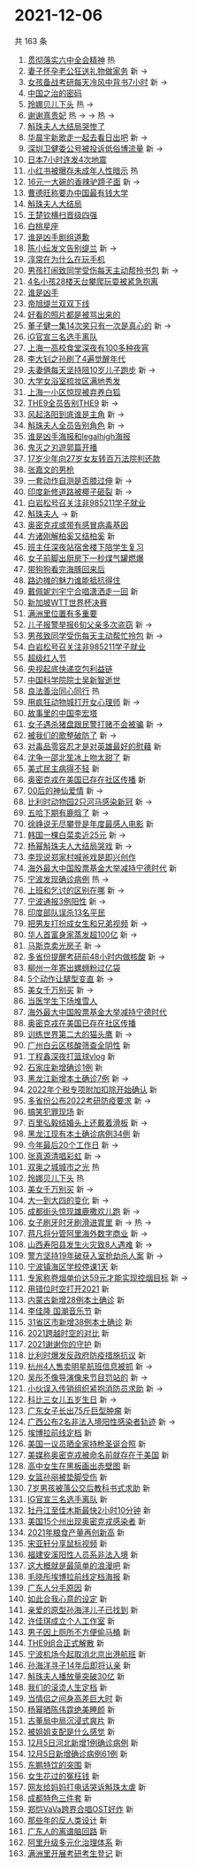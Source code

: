 # 2021-12-06

共 163 条

<!-- BEGIN -->
<!-- 最后更新时间 Mon Dec 06 2021 12:19:16 GMT+0800 (China Standard Time) -->

1. [贯彻落实六中全会精神](https://s.weibo.com//weibo?q=%23%E8%B4%AF%E5%BD%BB%E8%90%BD%E5%AE%9E%E5%85%AD%E4%B8%AD%E5%85%A8%E4%BC%9A%E7%B2%BE%E7%A5%9E%23&Refer=new_time)
   热
1. [妻子怀孕老公狂送礼物做家务](https://s.weibo.com//weibo?q=%23%E5%A6%BB%E5%AD%90%E6%80%80%E5%AD%95%E8%80%81%E5%85%AC%E7%8B%82%E9%80%81%E7%A4%BC%E7%89%A9%E5%81%9A%E5%AE%B6%E5%8A%A1%23&Refer=top)
   新 ->
1. [女孩备战考研每天冷风中背书7小时](https://s.weibo.com//weibo?q=%23%E5%A5%B3%E5%AD%A9%E5%A4%87%E6%88%98%E8%80%83%E7%A0%94%E6%AF%8F%E5%A4%A9%E5%86%B7%E9%A3%8E%E4%B8%AD%E8%83%8C%E4%B9%A67%E5%B0%8F%E6%97%B6%23&Refer=top)
   新 ->
1. [中国之治的密码](https://s.weibo.com//weibo?q=%23%E4%B8%AD%E5%9B%BD%E4%B9%8B%E6%B2%BB%E7%9A%84%E5%AF%86%E7%A0%81%23&Refer=top)
1. [玲娜贝儿下头](https://s.weibo.com//weibo?q=%23%E7%8E%B2%E5%A8%9C%E8%B4%9D%E5%84%BF%E4%B8%8B%E5%A4%B4%23&Refer=top)
   热 ->
1. [谢谢熹贵妃](https://s.weibo.com//weibo?q=%23%E8%B0%A2%E8%B0%A2%E7%86%B9%E8%B4%B5%E5%A6%83%23&Refer=top)
   热 -> -> 热 ->
1. [斛珠夫人大结局哭惨了](https://s.weibo.com//weibo?q=%23%E6%96%9B%E7%8F%A0%E5%A4%AB%E4%BA%BA%E5%A4%A7%E7%BB%93%E5%B1%80%E5%93%AD%E6%83%A8%E4%BA%86%23&Refer=top)
1. [华晨宇新歌走一起去看日出吧](https://s.weibo.com//weibo?q=%23%E5%8D%8E%E6%99%A8%E5%AE%87%E6%96%B0%E6%AD%8C%E8%B5%B0%E4%B8%80%E8%B5%B7%E5%8E%BB%E7%9C%8B%E6%97%A5%E5%87%BA%E5%90%A7%23&Refer=top)
   新 ->
1. [深圳卫健委公号被投诉低俗博流量](https://s.weibo.com//weibo?q=%23%E6%B7%B1%E5%9C%B3%E5%8D%AB%E5%81%A5%E5%A7%94%E5%85%AC%E5%8F%B7%E8%A2%AB%E6%8A%95%E8%AF%89%E4%BD%8E%E4%BF%97%E5%8D%9A%E6%B5%81%E9%87%8F%23&Refer=top)
   新 ->
1. [日本7小时连发4次地震](https://s.weibo.com//weibo?q=%23%E6%97%A5%E6%9C%AC7%E5%B0%8F%E6%97%B6%E8%BF%9E%E5%8F%914%E6%AC%A1%E5%9C%B0%E9%9C%87%23&Refer=top)
1. [小红书被曝存未成年人性暗示](https://s.weibo.com//weibo?q=%23%E5%B0%8F%E7%BA%A2%E4%B9%A6%E8%A2%AB%E6%9B%9D%E5%AD%98%E6%9C%AA%E6%88%90%E5%B9%B4%E4%BA%BA%E6%80%A7%E6%9A%97%E7%A4%BA%23&Refer=top)
   热
1. [16元一大碗的香辣驴蹄子面](https://s.weibo.com//weibo?q=16%E5%85%83%E4%B8%80%E5%A4%A7%E7%A2%97%E7%9A%84%E9%A6%99%E8%BE%A3%E9%A9%B4%E8%B9%84%E5%AD%90%E9%9D%A2&Refer=top)
   新 ->
1. [曹德旺称要办中国最有钱大学](https://s.weibo.com//weibo?q=%23%E6%9B%B9%E5%BE%B7%E6%97%BA%E7%A7%B0%E8%A6%81%E5%8A%9E%E4%B8%AD%E5%9B%BD%E6%9C%80%E6%9C%89%E9%92%B1%E5%A4%A7%E5%AD%A6%23&Refer=top)
1. [斛珠夫人大结局](https://s.weibo.com//weibo?q=%23%E6%96%9B%E7%8F%A0%E5%A4%AB%E4%BA%BA%E5%A4%A7%E7%BB%93%E5%B1%80%23&Refer=top)
1. [王楚钦横扫晋级四强](https://s.weibo.com//weibo?q=%23%E7%8E%8B%E6%A5%9A%E9%92%A6%E6%A8%AA%E6%89%AB%E6%99%8B%E7%BA%A7%E5%9B%9B%E5%BC%BA%23&Refer=top)
1. [白桃星座](https://s.weibo.com//weibo?q=%23%E7%99%BD%E6%A1%83%E6%98%9F%E5%BA%A7%23&Refer=top)
1. [谁是凶手剧组道歉](https://s.weibo.com//weibo?q=%23%E8%B0%81%E6%98%AF%E5%87%B6%E6%89%8B%E5%89%A7%E7%BB%84%E9%81%93%E6%AD%89%23&Refer=top)
1. [陈小纭发文告别缇兰](https://s.weibo.com//weibo?q=%23%E9%99%88%E5%B0%8F%E7%BA%AD%E5%8F%91%E6%96%87%E5%91%8A%E5%88%AB%E7%BC%87%E5%85%B0%23&Refer=top)
   新 ->
1. [淳常在为什么在玩手机](https://s.weibo.com//weibo?q=%23%E6%B7%B3%E5%B8%B8%E5%9C%A8%E4%B8%BA%E4%BB%80%E4%B9%88%E5%9C%A8%E7%8E%A9%E6%89%8B%E6%9C%BA%23&Refer=top)
1. [男孩打闹致同学受伤每天主动帮拎书包](https://s.weibo.com//weibo?q=%23%E7%94%B7%E5%AD%A9%E6%89%93%E9%97%B9%E8%87%B4%E5%90%8C%E5%AD%A6%E5%8F%97%E4%BC%A4%E6%AF%8F%E5%A4%A9%E4%B8%BB%E5%8A%A8%E5%B8%AE%E6%8B%8E%E4%B9%A6%E5%8C%85%23&Refer=top)
   新 ->
1. [4名小孩28楼天台攀爬玩耍被紧急抱离](https://s.weibo.com//weibo?q=%234%E5%90%8D%E5%B0%8F%E5%AD%A928%E6%A5%BC%E5%A4%A9%E5%8F%B0%E6%94%80%E7%88%AC%E7%8E%A9%E8%80%8D%E8%A2%AB%E7%B4%A7%E6%80%A5%E6%8A%B1%E7%A6%BB%23&Refer=top)
1. [谁是凶手](https://s.weibo.com//weibo?q=%E8%B0%81%E6%98%AF%E5%87%B6%E6%89%8B&Refer=top)
1. [帝旭缇兰双双下线](https://s.weibo.com//weibo?q=%23%E5%B8%9D%E6%97%AD%E7%BC%87%E5%85%B0%E5%8F%8C%E5%8F%8C%E4%B8%8B%E7%BA%BF%23&Refer=top)
1. [好看的照片都是被骂出来的](https://s.weibo.com//weibo?q=%23%E5%A5%BD%E7%9C%8B%E7%9A%84%E7%85%A7%E7%89%87%E9%83%BD%E6%98%AF%E8%A2%AB%E9%AA%82%E5%87%BA%E6%9D%A5%E7%9A%84%23&Refer=top)
1. [董子健一集14次笑只有一次是真心的](https://s.weibo.com//weibo?q=%23%E8%91%A3%E5%AD%90%E5%81%A5%E4%B8%80%E9%9B%8614%E6%AC%A1%E7%AC%91%E5%8F%AA%E6%9C%89%E4%B8%80%E6%AC%A1%E6%98%AF%E7%9C%9F%E5%BF%83%E7%9A%84%23&Refer=top)
   新 ->
1. [iG官宣三名选手离队](https://s.weibo.com//weibo?q=%23iG%E5%AE%98%E5%AE%A3%E4%B8%89%E5%90%8D%E9%80%89%E6%89%8B%E7%A6%BB%E9%98%9F%23&Refer=top)
1. [上海一高校食堂深夜有100多种夜宵](https://s.weibo.com//weibo?q=%23%E4%B8%8A%E6%B5%B7%E4%B8%80%E9%AB%98%E6%A0%A1%E9%A3%9F%E5%A0%82%E6%B7%B1%E5%A4%9C%E6%9C%89100%E5%A4%9A%E7%A7%8D%E5%A4%9C%E5%AE%B5%23&Refer=top)
1. [李大钊之孙刷了4遍觉醒年代](https://s.weibo.com//weibo?q=%23%E6%9D%8E%E5%A4%A7%E9%92%8A%E4%B9%8B%E5%AD%99%E5%88%B7%E4%BA%864%E9%81%8D%E8%A7%89%E9%86%92%E5%B9%B4%E4%BB%A3%23&Refer=top)
1. [夫妻俩每天坚持陪10岁儿子跑步](https://s.weibo.com//weibo?q=%23%E5%A4%AB%E5%A6%BB%E4%BF%A9%E6%AF%8F%E5%A4%A9%E5%9D%9A%E6%8C%81%E9%99%AA10%E5%B2%81%E5%84%BF%E5%AD%90%E8%B7%91%E6%AD%A5%23&Refer=top)
   新 ->
1. [大学女浴室梳妆区满地秀发](https://s.weibo.com//weibo?q=%23%E5%A4%A7%E5%AD%A6%E5%A5%B3%E6%B5%B4%E5%AE%A4%E6%A2%B3%E5%A6%86%E5%8C%BA%E6%BB%A1%E5%9C%B0%E7%A7%80%E5%8F%91%23&Refer=top)
1. [上海一小区惊现被弃养白狐](https://s.weibo.com//weibo?q=%23%E4%B8%8A%E6%B5%B7%E4%B8%80%E5%B0%8F%E5%8C%BA%E6%83%8A%E7%8E%B0%E8%A2%AB%E5%BC%83%E5%85%BB%E7%99%BD%E7%8B%90%23&Refer=top)
1. [THE9全员告别THE9](https://s.weibo.com//weibo?q=%23THE9%E5%85%A8%E5%91%98%E5%91%8A%E5%88%ABTHE9%23&Refer=top)
   新 ->
1. [风起洛阳到底谁是主角](https://s.weibo.com//weibo?q=%23%E9%A3%8E%E8%B5%B7%E6%B4%9B%E9%98%B3%E5%88%B0%E5%BA%95%E8%B0%81%E6%98%AF%E4%B8%BB%E8%A7%92%23&Refer=top)
   新 ->
1. [斛珠夫人全员告别角色](https://s.weibo.com//weibo?q=%23%E6%96%9B%E7%8F%A0%E5%A4%AB%E4%BA%BA%E5%85%A8%E5%91%98%E5%91%8A%E5%88%AB%E8%A7%92%E8%89%B2%23&Refer=top)
   新 ->
1. [谁是凶手海报和legalhigh海报](https://s.weibo.com//weibo?q=%23%E8%B0%81%E6%98%AF%E5%87%B6%E6%89%8B%E6%B5%B7%E6%8A%A5%E5%92%8Clegalhigh%E6%B5%B7%E6%8A%A5%23&Refer=top)
1. [鬼灭之刃遊郭篇开播](https://s.weibo.com//weibo?q=%23%E9%AC%BC%E7%81%AD%E4%B9%8B%E5%88%83%E9%81%8A%E9%83%AD%E7%AF%87%E5%BC%80%E6%92%AD%23&Refer=top)
1. [17岁少年向27岁女友转百万法院判还款](https://s.weibo.com//weibo?q=%2317%E5%B2%81%E5%B0%91%E5%B9%B4%E5%90%9127%E5%B2%81%E5%A5%B3%E5%8F%8B%E8%BD%AC%E7%99%BE%E4%B8%87%E6%B3%95%E9%99%A2%E5%88%A4%E8%BF%98%E6%AC%BE%23&Refer=top)
1. [张嘉文的男枪](https://s.weibo.com//weibo?q=%23%E5%BC%A0%E5%98%89%E6%96%87%E7%9A%84%E7%94%B7%E6%9E%AA%23&Refer=top)
1. [一套动作自测是否膝过伸](https://s.weibo.com//weibo?q=%23%E4%B8%80%E5%A5%97%E5%8A%A8%E4%BD%9C%E8%87%AA%E6%B5%8B%E6%98%AF%E5%90%A6%E8%86%9D%E8%BF%87%E4%BC%B8%23&Refer=top)
   新 ->
1. [印度新修道路被椰子砸裂](https://s.weibo.com//weibo?q=%23%E5%8D%B0%E5%BA%A6%E6%96%B0%E4%BF%AE%E9%81%93%E8%B7%AF%E8%A2%AB%E6%A4%B0%E5%AD%90%E7%A0%B8%E8%A3%82%23&Refer=top)
   新 ->
1. [白岩松号召关注非985211学子就业](https://s.weibo.com//weibo?q=%23%E7%99%BD%E5%B2%A9%E6%9D%BE%E5%8F%B7%E5%8F%AC%E5%85%B3%E6%B3%A8%E9%9D%9E985211%E5%AD%A6%E5%AD%90%E5%B0%B1%E4%B8%9A%23&Refer=top)
1. [斛珠夫人](https://s.weibo.com//weibo?q=%E6%96%9B%E7%8F%A0%E5%A4%AB%E4%BA%BA&Refer=top)
   -> 新
1. [奥密克戎或带有感冒病毒基因](https://s.weibo.com//weibo?q=%23%E5%A5%A5%E5%AF%86%E5%85%8B%E6%88%8E%E6%88%96%E5%B8%A6%E6%9C%89%E6%84%9F%E5%86%92%E7%97%85%E6%AF%92%E5%9F%BA%E5%9B%A0%23&Refer=top)
1. [方诸刚解柏奚又结柏奚](https://s.weibo.com//weibo?q=%23%E6%96%B9%E8%AF%B8%E5%88%9A%E8%A7%A3%E6%9F%8F%E5%A5%9A%E5%8F%88%E7%BB%93%E6%9F%8F%E5%A5%9A%23&Refer=top)
   新
1. [班主任深夜站宿舍楼下陪学生复习](https://s.weibo.com//weibo?q=%23%E7%8F%AD%E4%B8%BB%E4%BB%BB%E6%B7%B1%E5%A4%9C%E7%AB%99%E5%AE%BF%E8%88%8D%E6%A5%BC%E4%B8%8B%E9%99%AA%E5%AD%A6%E7%94%9F%E5%A4%8D%E4%B9%A0%23&Refer=top)
1. [女子前脚出厨房下一秒煤气罐燃爆](https://s.weibo.com//weibo?q=%23%E5%A5%B3%E5%AD%90%E5%89%8D%E8%84%9A%E5%87%BA%E5%8E%A8%E6%88%BF%E4%B8%8B%E4%B8%80%E7%A7%92%E7%85%A4%E6%B0%94%E7%BD%90%E7%87%83%E7%88%86%23&Refer=top)
1. [带狗狗看完海豚回来后](https://s.weibo.com//weibo?q=%23%E5%B8%A6%E7%8B%97%E7%8B%97%E7%9C%8B%E5%AE%8C%E6%B5%B7%E8%B1%9A%E5%9B%9E%E6%9D%A5%E5%90%8E%23&Refer=top)
1. [路边摊的魅力谁能抵抗得住](https://s.weibo.com//weibo?q=%23%E8%B7%AF%E8%BE%B9%E6%91%8A%E7%9A%84%E9%AD%85%E5%8A%9B%E8%B0%81%E8%83%BD%E6%8A%B5%E6%8A%97%E5%BE%97%E4%BD%8F%23&Refer=top)
1. [戴佩妮刘宇宁合唱潇洒走一回](https://s.weibo.com//weibo?q=%23%E6%88%B4%E4%BD%A9%E5%A6%AE%E5%88%98%E5%AE%87%E5%AE%81%E5%90%88%E5%94%B1%E6%BD%87%E6%B4%92%E8%B5%B0%E4%B8%80%E5%9B%9E%23&Refer=top)
   新
1. [新加坡WTT世界杯决赛](https://s.weibo.com//weibo?q=%23%E6%96%B0%E5%8A%A0%E5%9D%A1WTT%E4%B8%96%E7%95%8C%E6%9D%AF%E5%86%B3%E8%B5%9B%23&Refer=top)
1. [满洲里位置有多重要](https://s.weibo.com//weibo?q=%23%E6%BB%A1%E6%B4%B2%E9%87%8C%E4%BD%8D%E7%BD%AE%E6%9C%89%E5%A4%9A%E9%87%8D%E8%A6%81%23&Refer=top)
1. [儿子报警举报6旬父亲多次盗窃](https://s.weibo.com//weibo?q=%23%E5%84%BF%E5%AD%90%E6%8A%A5%E8%AD%A6%E4%B8%BE%E6%8A%A56%E6%97%AC%E7%88%B6%E4%BA%B2%E5%A4%9A%E6%AC%A1%E7%9B%97%E7%AA%83%23&Refer=top)
   新 ->
1. [男孩致同学受伤每天主动帮忙拎包](https://s.weibo.com//weibo?q=%23%E7%94%B7%E5%AD%A9%E8%87%B4%E5%90%8C%E5%AD%A6%E5%8F%97%E4%BC%A4%E6%AF%8F%E5%A4%A9%E4%B8%BB%E5%8A%A8%E5%B8%AE%E5%BF%99%E6%8B%8E%E5%8C%85%23&Refer=top)
   新 ->
1. [白岩松号召关注非985211学子就业](https://s.weibo.com//weibo?q=%E7%99%BD%E5%B2%A9%E6%9D%BE%E5%8F%B7%E5%8F%AC%E5%85%B3%E6%B3%A8%E9%9D%9E985211%E5%AD%A6%E5%AD%90%E5%B0%B1%E4%B8%9A&Refer=top)
1. [超级红人节](https://s.weibo.com//weibo?q=%E8%B6%85%E7%BA%A7%E7%BA%A2%E4%BA%BA%E8%8A%82&Refer=top)
1. [央视起底快递空包利益链](https://s.weibo.com//weibo?q=%23%E5%A4%AE%E8%A7%86%E8%B5%B7%E5%BA%95%E5%BF%AB%E9%80%92%E7%A9%BA%E5%8C%85%E5%88%A9%E7%9B%8A%E9%93%BE%23&Refer=top)
1. [中国科学院院士吴新智逝世](https://s.weibo.com//weibo?q=%23%E4%B8%AD%E5%9B%BD%E7%A7%91%E5%AD%A6%E9%99%A2%E9%99%A2%E5%A3%AB%E5%90%B4%E6%96%B0%E6%99%BA%E9%80%9D%E4%B8%96%23&Refer=top)
1. [良法善治同心同行](https://s.weibo.com//weibo?q=%23%E8%89%AF%E6%B3%95%E5%96%84%E6%B2%BB%E5%90%8C%E5%BF%83%E5%90%8C%E8%A1%8C%23&Refer=new_time)
   热
1. [用疯狂动物城打开女心理师](https://s.weibo.com//weibo?q=%23%E7%94%A8%E7%96%AF%E7%8B%82%E5%8A%A8%E7%89%A9%E5%9F%8E%E6%89%93%E5%BC%80%E5%A5%B3%E5%BF%83%E7%90%86%E5%B8%88%23&Refer=top)
   新 ->
1. [故事里的中国李宏塔](https://s.weibo.com//weibo?q=%23%E6%95%85%E4%BA%8B%E9%87%8C%E7%9A%84%E4%B8%AD%E5%9B%BD%E6%9D%8E%E5%AE%8F%E5%A1%94%23&Refer=top)
1. [女子遇杀猪盘跟民警打赌不会被骗](https://s.weibo.com//weibo?q=%23%E5%A5%B3%E5%AD%90%E9%81%87%E6%9D%80%E7%8C%AA%E7%9B%98%E8%B7%9F%E6%B0%91%E8%AD%A6%E6%89%93%E8%B5%8C%E4%B8%8D%E4%BC%9A%E8%A2%AB%E9%AA%97%23&Refer=top)
   新 ->
1. [被我们的歌整破防了](https://s.weibo.com//weibo?q=%23%E8%A2%AB%E6%88%91%E4%BB%AC%E7%9A%84%E6%AD%8C%E6%95%B4%E7%A0%B4%E9%98%B2%E4%BA%86%23&Refer=top)
   新 ->
1. [对毒品零容忍才是对英雄最好的慰藉](https://s.weibo.com//weibo?q=%23%E5%AF%B9%E6%AF%92%E5%93%81%E9%9B%B6%E5%AE%B9%E5%BF%8D%E6%89%8D%E6%98%AF%E5%AF%B9%E8%8B%B1%E9%9B%84%E6%9C%80%E5%A5%BD%E7%9A%84%E6%85%B0%E8%97%89%23&Refer=top)
   新
1. [沈争一邵北笙冰上吻太甜了](https://s.weibo.com//weibo?q=%23%E6%B2%88%E4%BA%89%E4%B8%80%E9%82%B5%E5%8C%97%E7%AC%99%E5%86%B0%E4%B8%8A%E5%90%BB%E5%A4%AA%E7%94%9C%E4%BA%86%23&Refer=top)
   新
1. [美式民主病得不轻](https://s.weibo.com//weibo?q=%23%E7%BE%8E%E5%BC%8F%E6%B0%91%E4%B8%BB%E7%97%85%E5%BE%97%E4%B8%8D%E8%BD%BB%23&Refer=top)
   新
1. [奥密克戎在美国已存在社区传播](https://s.weibo.com//weibo?q=%23%E5%A5%A5%E5%AF%86%E5%85%8B%E6%88%8E%E5%9C%A8%E7%BE%8E%E5%9B%BD%E5%B7%B2%E5%AD%98%E5%9C%A8%E7%A4%BE%E5%8C%BA%E4%BC%A0%E6%92%AD%23&Refer=top)
   新
1. [00后的神仙爱情](https://s.weibo.com//weibo?q=%2300%E5%90%8E%E7%9A%84%E7%A5%9E%E4%BB%99%E7%88%B1%E6%83%85%23&Refer=top)
   新 ->
1. [比利时动物园2只河马感染新冠](https://s.weibo.com//weibo?q=%23%E6%AF%94%E5%88%A9%E6%97%B6%E5%8A%A8%E7%89%A9%E5%9B%AD2%E5%8F%AA%E6%B2%B3%E9%A9%AC%E6%84%9F%E6%9F%93%E6%96%B0%E5%86%A0%23&Refer=top)
   新 ->
1. [五哈下期有鹿晗了](https://s.weibo.com//weibo?q=%23%E4%BA%94%E5%93%88%E4%B8%8B%E6%9C%9F%E6%9C%89%E9%B9%BF%E6%99%97%E4%BA%86%23&Refer=top)
   新 ->
1. [徐峥说无尽攀登是年度最感人电影](https://s.weibo.com//weibo?q=%23%E5%BE%90%E5%B3%A5%E8%AF%B4%E6%97%A0%E5%B0%BD%E6%94%80%E7%99%BB%E6%98%AF%E5%B9%B4%E5%BA%A6%E6%9C%80%E6%84%9F%E4%BA%BA%E7%94%B5%E5%BD%B1%23&Refer=top)
   新
1. [韩国一棵白菜卖近25元](https://s.weibo.com//weibo?q=%23%E9%9F%A9%E5%9B%BD%E4%B8%80%E6%A3%B5%E7%99%BD%E8%8F%9C%E5%8D%96%E8%BF%9125%E5%85%83%23&Refer=top)
   新 ->
1. [杨幂斛珠夫人大结局哭戏](https://s.weibo.com//weibo?q=%23%E6%9D%A8%E5%B9%82%E6%96%9B%E7%8F%A0%E5%A4%AB%E4%BA%BA%E5%A4%A7%E7%BB%93%E5%B1%80%E5%93%AD%E6%88%8F%23&Refer=top)
   新 ->
1. [李现说郑家村喊爸戏是即兴创作](https://s.weibo.com//weibo?q=%23%E6%9D%8E%E7%8E%B0%E8%AF%B4%E9%83%91%E5%AE%B6%E6%9D%91%E5%96%8A%E7%88%B8%E6%88%8F%E6%98%AF%E5%8D%B3%E5%85%B4%E5%88%9B%E4%BD%9C%23&Refer=top)
1. [海外最大中国股票基金大举减持宁德时代](https://s.weibo.com//weibo?q=%E6%B5%B7%E5%A4%96%E6%9C%80%E5%A4%A7%E4%B8%AD%E5%9B%BD%E8%82%A1%E7%A5%A8%E5%9F%BA%E9%87%91%E5%A4%A7%E4%B8%BE%E5%87%8F%E6%8C%81%E5%AE%81%E5%BE%B7%E6%97%B6%E4%BB%A3&Refer=top)
   新
1. [宁波发现确诊病例](https://s.weibo.com//weibo?q=%23%E5%AE%81%E6%B3%A2%E5%8F%91%E7%8E%B0%E7%A1%AE%E8%AF%8A%E7%97%85%E4%BE%8B%23&Refer=top)
   热 ->
1. [上班和乞讨的区别在哪](https://s.weibo.com//weibo?q=%23%E4%B8%8A%E7%8F%AD%E5%92%8C%E4%B9%9E%E8%AE%A8%E7%9A%84%E5%8C%BA%E5%88%AB%E5%9C%A8%E5%93%AA%23&Refer=top)
   新 ->
1. [宁波通报3例阳性](https://s.weibo.com//weibo?q=%23%E5%AE%81%E6%B3%A2%E9%80%9A%E6%8A%A53%E4%BE%8B%E9%98%B3%E6%80%A7%23&Refer=top)
   新 ->
1. [印度部队误杀13名平民](https://s.weibo.com//weibo?q=%23%E5%8D%B0%E5%BA%A6%E9%83%A8%E9%98%9F%E8%AF%AF%E6%9D%8013%E5%90%8D%E5%B9%B3%E6%B0%91%23&Refer=top)
1. [把男友打扮成女生和兄弟视频](https://s.weibo.com//weibo?q=%23%E6%8A%8A%E7%94%B7%E5%8F%8B%E6%89%93%E6%89%AE%E6%88%90%E5%A5%B3%E7%94%9F%E5%92%8C%E5%85%84%E5%BC%9F%E8%A7%86%E9%A2%91%23&Refer=top)
   新 ->
1. [华人首富身家蒸发超100亿](https://s.weibo.com//weibo?q=%23%E5%8D%8E%E4%BA%BA%E9%A6%96%E5%AF%8C%E8%BA%AB%E5%AE%B6%E8%92%B8%E5%8F%91%E8%B6%85100%E4%BA%BF%23&Refer=top)
   新 ->
1. [马斯克卖光房子](https://s.weibo.com//weibo?q=%23%E9%A9%AC%E6%96%AF%E5%85%8B%E5%8D%96%E5%85%89%E6%88%BF%E5%AD%90%23&Refer=top)
   新 ->
1. [多省份提醒考研前48小时内做核酸](https://s.weibo.com//weibo?q=%23%E5%A4%9A%E7%9C%81%E4%BB%BD%E6%8F%90%E9%86%92%E8%80%83%E7%A0%94%E5%89%8D48%E5%B0%8F%E6%97%B6%E5%86%85%E5%81%9A%E6%A0%B8%E9%85%B8%23&Refer=top)
   新 ->
1. [柳州一年寄出螺蛳粉过亿袋](https://s.weibo.com//weibo?q=%23%E6%9F%B3%E5%B7%9E%E4%B8%80%E5%B9%B4%E5%AF%84%E5%87%BA%E8%9E%BA%E8%9B%B3%E7%B2%89%E8%BF%87%E4%BA%BF%E8%A2%8B%23&Refer=top)
1. [5个动作让腿型变直](https://s.weibo.com//weibo?q=%235%E4%B8%AA%E5%8A%A8%E4%BD%9C%E8%AE%A9%E8%85%BF%E5%9E%8B%E5%8F%98%E7%9B%B4%23&Refer=top)
   新 ->
1. [美女千万别买](https://s.weibo.com//weibo?q=%E7%BE%8E%E5%A5%B3%E5%8D%83%E4%B8%87%E5%88%AB%E4%B9%B0&Refer=top)
   新 ->
1. [当医学生下场堆雪人](https://s.weibo.com//weibo?q=%23%E5%BD%93%E5%8C%BB%E5%AD%A6%E7%94%9F%E4%B8%8B%E5%9C%BA%E5%A0%86%E9%9B%AA%E4%BA%BA%23&Refer=top)
1. [海外最大中国股票基金大举减持宁德时代](https://s.weibo.com//weibo?q=%23%E6%B5%B7%E5%A4%96%E6%9C%80%E5%A4%A7%E4%B8%AD%E5%9B%BD%E8%82%A1%E7%A5%A8%E5%9F%BA%E9%87%91%E5%A4%A7%E4%B8%BE%E5%87%8F%E6%8C%81%E5%AE%81%E5%BE%B7%E6%97%B6%E4%BB%A3%23&Refer=top)
1. [奥密克戎在美国已存在社区传播](https://s.weibo.com//weibo?q=%E5%A5%A5%E5%AF%86%E5%85%8B%E6%88%8E%E5%9C%A8%E7%BE%8E%E5%9B%BD%E5%B7%B2%E5%AD%98%E5%9C%A8%E7%A4%BE%E5%8C%BA%E4%BC%A0%E6%92%AD&Refer=top)
1. [训练世界第二大的猫头鹰](https://s.weibo.com//weibo?q=%23%E8%AE%AD%E7%BB%83%E4%B8%96%E7%95%8C%E7%AC%AC%E4%BA%8C%E5%A4%A7%E7%9A%84%E7%8C%AB%E5%A4%B4%E9%B9%B0%23&Refer=top)
   新 ->
1. [广州白云区核酸筛查全阴性](https://s.weibo.com//weibo?q=%23%E5%B9%BF%E5%B7%9E%E7%99%BD%E4%BA%91%E5%8C%BA%E6%A0%B8%E9%85%B8%E7%AD%9B%E6%9F%A5%E5%85%A8%E9%98%B4%E6%80%A7%23&Refer=top)
   新
1. [丁程鑫深夜打篮球vlog](https://s.weibo.com//weibo?q=%23%E4%B8%81%E7%A8%8B%E9%91%AB%E6%B7%B1%E5%A4%9C%E6%89%93%E7%AF%AE%E7%90%83vlog%23&Refer=top)
   新
1. [石家庄新增确诊1例](https://s.weibo.com//weibo?q=%23%E7%9F%B3%E5%AE%B6%E5%BA%84%E6%96%B0%E5%A2%9E%E7%A1%AE%E8%AF%8A1%E4%BE%8B%23&Refer=top)
   新
1. [黑龙江新增本土确诊7例](https://s.weibo.com//weibo?q=%23%E9%BB%91%E9%BE%99%E6%B1%9F%E6%96%B0%E5%A2%9E%E6%9C%AC%E5%9C%9F%E7%A1%AE%E8%AF%8A7%E4%BE%8B%23&Refer=top)
   新 ->
1. [2022年个税专项附加扣除开始确认](https://s.weibo.com//weibo?q=%232022%E5%B9%B4%E4%B8%AA%E7%A8%8E%E4%B8%93%E9%A1%B9%E9%99%84%E5%8A%A0%E6%89%A3%E9%99%A4%E5%BC%80%E5%A7%8B%E7%A1%AE%E8%AE%A4%23&Refer=top)
   新
1. [多省份公布2022考研防疫要求](https://s.weibo.com//weibo?q=%23%E5%A4%9A%E7%9C%81%E4%BB%BD%E5%85%AC%E5%B8%832022%E8%80%83%E7%A0%94%E9%98%B2%E7%96%AB%E8%A6%81%E6%B1%82%23&Refer=top)
   新 ->
1. [搞笑犯罪现场](https://s.weibo.com//weibo?q=%E6%90%9E%E7%AC%91%E7%8A%AF%E7%BD%AA%E7%8E%B0%E5%9C%BA&Refer=top)
   新
1. [百里弘毅结婚头上还戴着滑板](https://s.weibo.com//weibo?q=%23%E7%99%BE%E9%87%8C%E5%BC%98%E6%AF%85%E7%BB%93%E5%A9%9A%E5%A4%B4%E4%B8%8A%E8%BF%98%E6%88%B4%E7%9D%80%E6%BB%91%E6%9D%BF%23&Refer=top)
   新 ->
1. [黑龙江现有本土确诊病例34例](https://s.weibo.com//weibo?q=%23%E9%BB%91%E9%BE%99%E6%B1%9F%E7%8E%B0%E6%9C%89%E6%9C%AC%E5%9C%9F%E7%A1%AE%E8%AF%8A%E7%97%85%E4%BE%8B34%E4%BE%8B%23&Refer=top)
   新
1. [今年最后20个工作日](https://s.weibo.com//weibo?q=%23%E4%BB%8A%E5%B9%B4%E6%9C%80%E5%90%8E20%E4%B8%AA%E5%B7%A5%E4%BD%9C%E6%97%A5%23&Refer=top)
   新 ->
1. [张真源清唱彩虹](https://s.weibo.com//weibo?q=%23%E5%BC%A0%E7%9C%9F%E6%BA%90%E6%B8%85%E5%94%B1%E5%BD%A9%E8%99%B9%23&Refer=top)
   新 ->
1. [双奥之城城市之光](https://s.weibo.com//weibo?q=%23%E5%8F%8C%E5%A5%A5%E4%B9%8B%E5%9F%8E%E5%9F%8E%E5%B8%82%E4%B9%8B%E5%85%89%23&Refer=new_time)
   热
1. [玲娜贝儿下头](https://s.weibo.com//weibo?q=%E7%8E%B2%E5%A8%9C%E8%B4%9D%E5%84%BF%E4%B8%8B%E5%A4%B4&Refer=top)
   热
1. [美女千万别买](https://s.weibo.com//weibo?q=%23%E7%BE%8E%E5%A5%B3%E5%8D%83%E4%B8%87%E5%88%AB%E4%B9%B0%23&Refer=top)
   新 ->
1. [大一到大四的变化](https://s.weibo.com//weibo?q=%23%E5%A4%A7%E4%B8%80%E5%88%B0%E5%A4%A7%E5%9B%9B%E7%9A%84%E5%8F%98%E5%8C%96%23&Refer=top)
   新 ->
1. [成都街头惊现雄鹿撒欢儿跑](https://s.weibo.com//weibo?q=%23%E6%88%90%E9%83%BD%E8%A1%97%E5%A4%B4%E6%83%8A%E7%8E%B0%E9%9B%84%E9%B9%BF%E6%92%92%E6%AC%A2%E5%84%BF%E8%B7%91%23&Refer=top)
   新 ->
1. [女子刷牙时牙刷滑进胃里](https://s.weibo.com//weibo?q=%23%E5%A5%B3%E5%AD%90%E5%88%B7%E7%89%99%E6%97%B6%E7%89%99%E5%88%B7%E6%BB%91%E8%BF%9B%E8%83%83%E9%87%8C%23&Refer=top)
   新 -> 热 ->
1. [蒋凡将分管阿里海外数字商业](https://s.weibo.com//weibo?q=%23%E8%92%8B%E5%87%A1%E5%B0%86%E5%88%86%E7%AE%A1%E9%98%BF%E9%87%8C%E6%B5%B7%E5%A4%96%E6%95%B0%E5%AD%97%E5%95%86%E4%B8%9A%23&Refer=top)
   新 ->
1. [山西寿阳县发生火灾致8人遇难](https://s.weibo.com//weibo?q=%23%E5%B1%B1%E8%A5%BF%E5%AF%BF%E9%98%B3%E5%8E%BF%E5%8F%91%E7%94%9F%E7%81%AB%E7%81%BE%E8%87%B48%E4%BA%BA%E9%81%87%E9%9A%BE%23&Refer=top)
   新 ->
1. [警方坚持19年破获入室抢劫杀人案](https://s.weibo.com//weibo?q=%23%E8%AD%A6%E6%96%B9%E5%9D%9A%E6%8C%8119%E5%B9%B4%E7%A0%B4%E8%8E%B7%E5%85%A5%E5%AE%A4%E6%8A%A2%E5%8A%AB%E6%9D%80%E4%BA%BA%E6%A1%88%23&Refer=top)
   新 ->
1. [宁波镇海区学校停课1天](https://s.weibo.com//weibo?q=%23%E5%AE%81%E6%B3%A2%E9%95%87%E6%B5%B7%E5%8C%BA%E5%AD%A6%E6%A0%A1%E5%81%9C%E8%AF%BE1%E5%A4%A9%23&Refer=top)
   新
1. [专家称卷烟单价达59元才能实现控烟目标](https://s.weibo.com//weibo?q=%23%E4%B8%93%E5%AE%B6%E7%A7%B0%E5%8D%B7%E7%83%9F%E5%8D%95%E4%BB%B7%E8%BE%BE59%E5%85%83%E6%89%8D%E8%83%BD%E5%AE%9E%E7%8E%B0%E6%8E%A7%E7%83%9F%E7%9B%AE%E6%A0%87%23&Refer=top)
   新 ->
1. [用错位时空打开2021](https://s.weibo.com//weibo?q=%23%E7%94%A8%E9%94%99%E4%BD%8D%E6%97%B6%E7%A9%BA%E6%89%93%E5%BC%802021%23&Refer=top)
   新
1. [内蒙古新增28例本土确诊](https://s.weibo.com//weibo?q=%23%E5%86%85%E8%92%99%E5%8F%A4%E6%96%B0%E5%A2%9E28%E4%BE%8B%E6%9C%AC%E5%9C%9F%E7%A1%AE%E8%AF%8A%23&Refer=top)
   新
1. [李佳隆 国潮音乐节](https://s.weibo.com//weibo?q=%E6%9D%8E%E4%BD%B3%E9%9A%86%20%E5%9B%BD%E6%BD%AE%E9%9F%B3%E4%B9%90%E8%8A%82&Refer=top)
   新
1. [31省区市新增38例本土确诊](https://s.weibo.com//weibo?q=%2331%E7%9C%81%E5%8C%BA%E5%B8%82%E6%96%B0%E5%A2%9E38%E4%BE%8B%E6%9C%AC%E5%9C%9F%E7%A1%AE%E8%AF%8A%23&Refer=top)
   新
1. [2021跨越时空的对比](https://s.weibo.com//weibo?q=%232021%E8%B7%A8%E8%B6%8A%E6%97%B6%E7%A9%BA%E7%9A%84%E5%AF%B9%E6%AF%94%23&Refer=top)
   新
1. [2021谢谢你的守护](https://s.weibo.com//weibo?q=%232021%E8%B0%A2%E8%B0%A2%E4%BD%A0%E7%9A%84%E5%AE%88%E6%8A%A4%23&Refer=top)
   新
1. [比利时爆发反政府防疫措施抗议](https://s.weibo.com//weibo?q=%23%E6%AF%94%E5%88%A9%E6%97%B6%E7%88%86%E5%8F%91%E5%8F%8D%E6%94%BF%E5%BA%9C%E9%98%B2%E7%96%AB%E6%8E%AA%E6%96%BD%E6%8A%97%E8%AE%AE%23&Refer=top)
   新
1. [杭州4人售卖明星航班信息被抓](https://s.weibo.com//weibo?q=%23%E6%9D%AD%E5%B7%9E4%E4%BA%BA%E5%94%AE%E5%8D%96%E6%98%8E%E6%98%9F%E8%88%AA%E7%8F%AD%E4%BF%A1%E6%81%AF%E8%A2%AB%E6%8A%93%23&Refer=top)
   新 ->
1. [吴彤不像导演像来节目罚站的](https://s.weibo.com//weibo?q=%23%E5%90%B4%E5%BD%A4%E4%B8%8D%E5%83%8F%E5%AF%BC%E6%BC%94%E5%83%8F%E6%9D%A5%E8%8A%82%E7%9B%AE%E7%BD%9A%E7%AB%99%E7%9A%84%23&Refer=top)
   新 ->
1. [小伙误入传销组织紧抱消防员求助](https://s.weibo.com//weibo?q=%23%E5%B0%8F%E4%BC%99%E8%AF%AF%E5%85%A5%E4%BC%A0%E9%94%80%E7%BB%84%E7%BB%87%E7%B4%A7%E6%8A%B1%E6%B6%88%E9%98%B2%E5%91%98%E6%B1%82%E5%8A%A9%23&Refer=top)
   新 ->
1. [科比三女儿五岁生日](https://s.weibo.com//weibo?q=%23%E7%A7%91%E6%AF%94%E4%B8%89%E5%A5%B3%E5%84%BF%E4%BA%94%E5%B2%81%E7%94%9F%E6%97%A5%23&Refer=top)
   新 ->
1. [广东女子长出75斤巨型肿瘤](https://s.weibo.com//weibo?q=%23%E5%B9%BF%E4%B8%9C%E5%A5%B3%E5%AD%90%E9%95%BF%E5%87%BA75%E6%96%A4%E5%B7%A8%E5%9E%8B%E8%82%BF%E7%98%A4%23&Refer=top)
   新
1. [广西公布2名非法入境阳性感染者轨迹](https://s.weibo.com//weibo?q=%23%E5%B9%BF%E8%A5%BF%E5%85%AC%E5%B8%832%E5%90%8D%E9%9D%9E%E6%B3%95%E5%85%A5%E5%A2%83%E9%98%B3%E6%80%A7%E6%84%9F%E6%9F%93%E8%80%85%E8%BD%A8%E8%BF%B9%23&Refer=top)
   新 ->
1. [埃博拉前线定档](https://s.weibo.com//weibo?q=%23%E5%9F%83%E5%8D%9A%E6%8B%89%E5%89%8D%E7%BA%BF%E5%AE%9A%E6%A1%A3%23&Refer=top)
   新
1. [美国一议员晒全家持枪圣诞合照](https://s.weibo.com//weibo?q=%23%E7%BE%8E%E5%9B%BD%E4%B8%80%E8%AE%AE%E5%91%98%E6%99%92%E5%85%A8%E5%AE%B6%E6%8C%81%E6%9E%AA%E5%9C%A3%E8%AF%9E%E5%90%88%E7%85%A7%23&Refer=top)
   新
1. [美媒称奥密克戎被命名前就存在于美国](https://s.weibo.com//weibo?q=%23%E7%BE%8E%E5%AA%92%E7%A7%B0%E5%A5%A5%E5%AF%86%E5%85%8B%E6%88%8E%E8%A2%AB%E5%91%BD%E5%90%8D%E5%89%8D%E5%B0%B1%E5%AD%98%E5%9C%A8%E4%BA%8E%E7%BE%8E%E5%9B%BD%23&Refer=top)
   新
1. [高中女生在黑板画出赤壁图](https://s.weibo.com//weibo?q=%23%E9%AB%98%E4%B8%AD%E5%A5%B3%E7%94%9F%E5%9C%A8%E9%BB%91%E6%9D%BF%E7%94%BB%E5%87%BA%E8%B5%A4%E5%A3%81%E5%9B%BE%23&Refer=top)
   新
1. [女篮孙丽被垫脚受伤](https://s.weibo.com//weibo?q=%23%E5%A5%B3%E7%AF%AE%E5%AD%99%E4%B8%BD%E8%A2%AB%E5%9E%AB%E8%84%9A%E5%8F%97%E4%BC%A4%23&Refer=top)
   新
1. [7岁男孩被落公交后教科书式求助](https://s.weibo.com//weibo?q=%237%E5%B2%81%E7%94%B7%E5%AD%A9%E8%A2%AB%E8%90%BD%E5%85%AC%E4%BA%A4%E5%90%8E%E6%95%99%E7%A7%91%E4%B9%A6%E5%BC%8F%E6%B1%82%E5%8A%A9%23&Refer=top)
   新
1. [IG官宣三名选手离队](https://s.weibo.com//weibo?q=%23IG%E5%AE%98%E5%AE%A3%E4%B8%89%E5%90%8D%E9%80%89%E6%89%8B%E7%A6%BB%E9%98%9F%23&Refer=top)
   新
1. [牡丹江至佳木斯最快2小时10分钟](https://s.weibo.com//weibo?q=%23%E7%89%A1%E4%B8%B9%E6%B1%9F%E8%87%B3%E4%BD%B3%E6%9C%A8%E6%96%AF%E6%9C%80%E5%BF%AB2%E5%B0%8F%E6%97%B610%E5%88%86%E9%92%9F%23&Refer=top)
   新
1. [美国15个州出现奥密克戎感染者](https://s.weibo.com//weibo?q=%23%E7%BE%8E%E5%9B%BD15%E4%B8%AA%E5%B7%9E%E5%87%BA%E7%8E%B0%E5%A5%A5%E5%AF%86%E5%85%8B%E6%88%8E%E6%84%9F%E6%9F%93%E8%80%85%23&Refer=top)
   新
1. [2021年粮食产量再创新高](https://s.weibo.com//weibo?q=%232021%E5%B9%B4%E7%B2%AE%E9%A3%9F%E4%BA%A7%E9%87%8F%E5%86%8D%E5%88%9B%E6%96%B0%E9%AB%98%23&Refer=top)
   新
1. [宋亚轩分享鼠标视频](https://s.weibo.com//weibo?q=%23%E5%AE%8B%E4%BA%9A%E8%BD%A9%E5%88%86%E4%BA%AB%E9%BC%A0%E6%A0%87%E8%A7%86%E9%A2%91%23&Refer=top)
   新
1. [福建安溪阳性人员系非法入境](https://s.weibo.com//weibo?q=%23%E7%A6%8F%E5%BB%BA%E5%AE%89%E6%BA%AA%E9%98%B3%E6%80%A7%E4%BA%BA%E5%91%98%E7%B3%BB%E9%9D%9E%E6%B3%95%E5%85%A5%E5%A2%83%23&Refer=top)
   新
1. [这大概就是最简单的浪漫吧](https://s.weibo.com//weibo?q=%23%E8%BF%99%E5%A4%A7%E6%A6%82%E5%B0%B1%E6%98%AF%E6%9C%80%E7%AE%80%E5%8D%95%E7%9A%84%E6%B5%AA%E6%BC%AB%E5%90%A7%23&Refer=top)
   新
1. [毛晓彤埃博拉前线定档海报](https://s.weibo.com//weibo?q=%23%E6%AF%9B%E6%99%93%E5%BD%A4%E5%9F%83%E5%8D%9A%E6%8B%89%E5%89%8D%E7%BA%BF%E5%AE%9A%E6%A1%A3%E6%B5%B7%E6%8A%A5%23&Refer=top)
   新
1. [广东人分手原因](https://s.weibo.com//weibo?q=%E5%B9%BF%E4%B8%9C%E4%BA%BA%E5%88%86%E6%89%8B%E5%8E%9F%E5%9B%A0&Refer=top)
   新
1. [如此合我心意的设定](https://s.weibo.com//weibo?q=%23%E5%A6%82%E6%AD%A4%E5%90%88%E6%88%91%E5%BF%83%E6%84%8F%E7%9A%84%E8%AE%BE%E5%AE%9A%23&Refer=top)
   新
1. [亲爱的原型孙海洋儿子已找到](https://s.weibo.com//weibo?q=%23%E4%BA%B2%E7%88%B1%E7%9A%84%E5%8E%9F%E5%9E%8B%E5%AD%99%E6%B5%B7%E6%B4%8B%E5%84%BF%E5%AD%90%E5%B7%B2%E6%89%BE%E5%88%B0%23&Refer=top)
   新
1. [许佳琪成立个人工作室](https://s.weibo.com//weibo?q=%23%E8%AE%B8%E4%BD%B3%E7%90%AA%E6%88%90%E7%AB%8B%E4%B8%AA%E4%BA%BA%E5%B7%A5%E4%BD%9C%E5%AE%A4%23&Refer=top)
   新
1. [男子因上厕所不方便偷马桶](https://s.weibo.com//weibo?q=%23%E7%94%B7%E5%AD%90%E5%9B%A0%E4%B8%8A%E5%8E%95%E6%89%80%E4%B8%8D%E6%96%B9%E4%BE%BF%E5%81%B7%E9%A9%AC%E6%A1%B6%23&Refer=top)
   新
1. [THE9组合正式解散](https://s.weibo.com//weibo?q=%23THE9%E7%BB%84%E5%90%88%E6%AD%A3%E5%BC%8F%E8%A7%A3%E6%95%A3%23&Refer=top)
   新
1. [宁波机场今起取消北京出港航班](https://s.weibo.com//weibo?q=%23%E5%AE%81%E6%B3%A2%E6%9C%BA%E5%9C%BA%E4%BB%8A%E8%B5%B7%E5%8F%96%E6%B6%88%E5%8C%97%E4%BA%AC%E5%87%BA%E6%B8%AF%E8%88%AA%E7%8F%AD%23&Refer=top)
   新
1. [孙海洋寻子14年后即将认亲](https://s.weibo.com//weibo?q=%23%E5%AD%99%E6%B5%B7%E6%B4%8B%E5%AF%BB%E5%AD%9014%E5%B9%B4%E5%90%8E%E5%8D%B3%E5%B0%86%E8%AE%A4%E4%BA%B2%23&Refer=top)
   新
1. [斛珠夫人播放量突破30亿](https://s.weibo.com//weibo?q=%23%E6%96%9B%E7%8F%A0%E5%A4%AB%E4%BA%BA%E6%92%AD%E6%94%BE%E9%87%8F%E7%AA%81%E7%A0%B430%E4%BA%BF%23&Refer=top)
   新
1. [我们的滚烫人生定档](https://s.weibo.com//weibo?q=%23%E6%88%91%E4%BB%AC%E7%9A%84%E6%BB%9A%E7%83%AB%E4%BA%BA%E7%94%9F%E5%AE%9A%E6%A1%A3%23&Refer=top)
   新
1. [当情侣之间身高差巨大时](https://s.weibo.com//weibo?q=%23%E5%BD%93%E6%83%85%E4%BE%A3%E4%B9%8B%E9%97%B4%E8%BA%AB%E9%AB%98%E5%B7%AE%E5%B7%A8%E5%A4%A7%E6%97%B6%23&Refer=top)
   新
1. [杨幂晒陈伟霆绝美睡颜](https://s.weibo.com//weibo?q=%23%E6%9D%A8%E5%B9%82%E6%99%92%E9%99%88%E4%BC%9F%E9%9C%86%E7%BB%9D%E7%BE%8E%E7%9D%A1%E9%A2%9C%23&Refer=top)
   新
1. [古董局中局沉浸式爽片](https://s.weibo.com//weibo?q=%23%E5%8F%A4%E8%91%A3%E5%B1%80%E4%B8%AD%E5%B1%80%E6%B2%89%E6%B5%B8%E5%BC%8F%E7%88%BD%E7%89%87%23&Refer=top)
   新
1. [被姐姐支配是什么感觉](https://s.weibo.com//weibo?q=%23%E8%A2%AB%E5%A7%90%E5%A7%90%E6%94%AF%E9%85%8D%E6%98%AF%E4%BB%80%E4%B9%88%E6%84%9F%E8%A7%89%23&Refer=top)
   新
1. [12月5日河北新增1例确诊病例](https://s.weibo.com//weibo?q=%2312%E6%9C%885%E6%97%A5%E6%B2%B3%E5%8C%97%E6%96%B0%E5%A2%9E1%E4%BE%8B%E7%A1%AE%E8%AF%8A%E7%97%85%E4%BE%8B%23&Refer=top)
   新
1. [12月5日新增确诊病例61例](https://s.weibo.com//weibo?q=%2312%E6%9C%885%E6%97%A5%E6%96%B0%E5%A2%9E%E7%A1%AE%E8%AF%8A%E7%97%85%E4%BE%8B61%E4%BE%8B%23&Refer=top)
   新
1. [东鹏特饮的突围](https://s.weibo.com//weibo?q=%23%E4%B8%9C%E9%B9%8F%E7%89%B9%E9%A5%AE%E7%9A%84%E7%AA%81%E5%9B%B4%23&Refer=top)
   新
1. [女生花过的冤枉钱](https://s.weibo.com//weibo?q=%23%E5%A5%B3%E7%94%9F%E8%8A%B1%E8%BF%87%E7%9A%84%E5%86%A4%E6%9E%89%E9%92%B1%23&Refer=top)
   新
1. [网友给妈妈打电话哭诉斛珠太虐](https://s.weibo.com//weibo?q=%23%E7%BD%91%E5%8F%8B%E7%BB%99%E5%A6%88%E5%A6%88%E6%89%93%E7%94%B5%E8%AF%9D%E5%93%AD%E8%AF%89%E6%96%9B%E7%8F%A0%E5%A4%AA%E8%99%90%23&Refer=top)
   新
1. [成都特色三件套](https://s.weibo.com//weibo?q=%E6%88%90%E9%83%BD%E7%89%B9%E8%89%B2%E4%B8%89%E4%BB%B6%E5%A5%97&Refer=top)
   新
1. [郑恺VaVa跨界合唱OST好炸](https://s.weibo.com//weibo?q=%23%E9%83%91%E6%81%BAVaVa%E8%B7%A8%E7%95%8C%E5%90%88%E5%94%B1OST%E5%A5%BD%E7%82%B8%23&Refer=top)
   新
1. [那些年的反人类设计](https://s.weibo.com//weibo?q=%23%E9%82%A3%E4%BA%9B%E5%B9%B4%E7%9A%84%E5%8F%8D%E4%BA%BA%E7%B1%BB%E8%AE%BE%E8%AE%A1%23&Refer=top)
   新
1. [广东人的离谱脑回路](https://s.weibo.com//weibo?q=%E5%B9%BF%E4%B8%9C%E4%BA%BA%E7%9A%84%E7%A6%BB%E8%B0%B1%E8%84%91%E5%9B%9E%E8%B7%AF&Refer=top)
   新
1. [阿里升级多元化治理体系](https://s.weibo.com//weibo?q=%23%E9%98%BF%E9%87%8C%E5%8D%87%E7%BA%A7%E5%A4%9A%E5%85%83%E5%8C%96%E6%B2%BB%E7%90%86%E4%BD%93%E7%B3%BB%23&Refer=top)
   新
1. [满洲里开展考研考生登记](https://s.weibo.com//weibo?q=%23%E6%BB%A1%E6%B4%B2%E9%87%8C%E5%BC%80%E5%B1%95%E8%80%83%E7%A0%94%E8%80%83%E7%94%9F%E7%99%BB%E8%AE%B0%23&Refer=top)
   新

<!-- END -->
